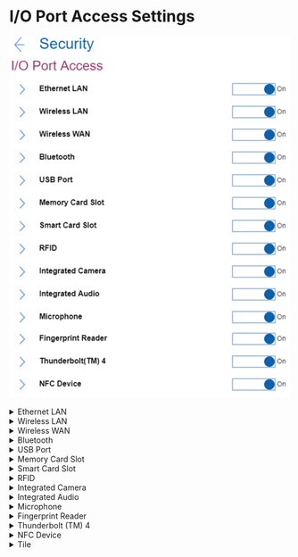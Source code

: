 # I/O Port Access Settings #
![](./img/ioportaccess.png)

<details><summary>Ethernet LAN</summary>
Select whether to enable or disable Ethernet LAN device.
One of 2 possible states:

1.	**On** – enables use of Ethernet LAN device. Default. 
2.	Off - disables use of Ethernet LAN device and keeps it disabled in the OS environment.

**Note**. The setting is removed in the recent versions.

| WMI Setting name | Values | Locked by SVP | AMD/Intel |
|:---|:---|:---|:---|
| EthernetLANAccess | Disable, Enable | No | Both |
</details>


<details><summary>Wireless LAN</summary>
Select whether to enable or disable Wireless LAN device.
One of 2 possible states:

1.	**On** – enables use of Wireless LAN device. Default. 
2.	Off - disables use of Wireless LAN device and keeps it disabled in the OS environment.

| WMI Setting name | Values | Locked by SVP | AMD/Intel |
|:---|:---|:---|:---|
| WirelessLANAccess | Disable, Enable | No | Both |
</details>


<details><summary>Wireless WAN</summary>
Select whether to enable or disable Wireless WAN device.
One of 2 possible states:

1.	**On** – enables use of Wireless WAN device. Default. 
2.	Off - disables use of Wireless WAN device and keeps it disabled in the OS environment.

| WMI Setting name | Values | Locked by SVP | AMD/Intel |
|:---|:---|:---|:---|
| WirelessWANAccess | Disable, Enable | No | Both |
</details>


<details><summary>Bluetooth</summary>
One of 2 possible states:

1.	**On** – enables use of Bluetooth device. Default. <br>
    **Note**. Enabling Bluetooth requires to set ‘Wireless LAN’ to ‘Enabled’ state.
2.	Off - disables use of Bluetooth device. 


| WMI Setting name | Values | Locked by SVP | AMD/Intel |
|:---|:---|:---|:---|
| BluetoothAccess | Disable, Enable | No | Both |
</details>


<details><summary>USB Port</summary>
Select whether to enable or disable all USB ports.

**Note**. This setting does not affect any USB-C (R) ports with a thunderbolt icon. 

One of 2 possible states:

1.	**On** – enables use of USB ports. Default.
2.	Off – disables use of USB ports and keeps them disabled in the OS environment.

| WMI Setting name | Values | Locked by SVP | AMD/Intel |
|:---|:---|:---|:---|
| USBPortAccess | Disable, Enable | No | Both |
</details>


<details><summary>Memory Card Slot</summary>
Select whether to enable or disable memory card slot (SD Card/MultimediaCard/Memory Stick). 
One of 2 possible states:

1.	**On** – enables use of Memory Card slot. Default.
2.	Off – disables use of Memory Card slot and keeps it disabled in the OS environment. 

| WMI Setting name | Values | Locked by SVP | AMD/Intel |
|:---|:---|:---|:---|
| MemoryCardSlotAccess | Disable, Enable | No | Both |
</details>


<details><summary>Smart Card Slot</summary>
Select whether to enable or disable Smart Card slot. 
One of 2 possible states:

1.	**On** – enables use of Smart Card slot. Default.
2.	Off – disables use of Smart Card slot and keeps it disabled in the OS environment.


| WMI Setting name | Values | Locked by SVP | AMD/Intel |
|:---|:---|:---|:---|
| SmartCardSlotAccess | Disable, Enable | No | Both |
</details>


<details><summary>RFID</summary>
Select whether to enable or disable RFID (radio-frequency identification).
One of 2 possible states:

1.	**On** – enables use of RFID. Default.
2.	Off – disables use of RFID and keeps it disabled in the OS environment.

**Note**. This feature is supported only for the [healthcare model](https://techtoday.lenovo.com/jp/ja/solutions/media/3970), where RFID is installed instead of Smart Card. Therefore, parameter for WMI command will be the same as for Smart Card.

| WMI Setting name | Values | Locked by SVP | AMD/Intel |
|:---|:---|:---|:---|
| SmartCardSlotAccess | Disable, Enable | No | Both |
</details>


<details><summary>Integrated Camera</summary>
Select whether to enable or disable Integrated Camera. 
One of 2 possible states:

1.	**On** – enables use of Integrated Camera. Default.
2.	Off – disables use of Integrated Camera and keeps it disabled in the OS environment.

| WMI Setting name | Values | Locked by SVP | AMD/Intel |
|:---|:---|:---|:---|
| IntegratedCameraAccess | Disable, Enable | No | Both |
</details>


<details><summary>Integrated Audio</summary>
Select whether to enable or disable all audio functions (Microphone/Speaker). 
One of 2 possible states:

1.	**On** – to enable audio functions, select ‘Enabled’ and save the setting. Then fully shut down and power on the system. Default.
2.	Off – disables use of all audio functions and keeps it disabled in the OS environment.

| WMI Setting name | Values | Locked by SVP | AMD/Intel |
|:---|:---|:---|:---|
| IntegratedAudioAccess | Disable, Enable | No | Both |
</details>


<details><summary>Microphone</summary>
Select whether to enable or disable Microphone (Internal/External/Line-In). 
One of 2 possible states:

1.	**On** – to enable Microphone, select ‘Enabled’ save the setting. Then fully shut down and power on the system. Default.
2.	Off – disables use of Microphone.

| WMI Setting name | Values | Locked by SVP | AMD/Intel |
|:---|:---|:---|:---|
| MicrophoneAccess | Disable, Enable | No | Both |
</details>


<details><summary>Fingerprint Reader</summary>
Select whether to enable or disable Fingerprint Reader. 
One of 2 possible states:

1.	**On** – enables use of Internal Fingerprint Reader. Default.
2.	Off – disables use of Internal Fingerprint Reader and keeps it disabled in the OS environment.

| WMI Setting name | Values | Locked by SVP | AMD/Intel |
|:---|:---|:---|:---|
| FingerprintReaderAccess | Disable, Enable | No | Both |
</details>


<details><summary>Thunderbolt (TM) 4</summary>
Select whether to enable or disable Thunderbolt 4 (PCIe/USB).

**Note**. Affects only USB-C ports with a thunderbolt icon.

One of 2 possible states:

1.	**On** – enables use of Thunderbolt 4. Default.
2.	Off – disables use of Thunderbolt 4 ports and keeps them disabled in the OS environment.

| WMI Setting name | Values | Locked by SVP | AMD/Intel |
|:---|:---|:---|:---|
| ThunderboltAccess | Disable, Enable | No | Both |
</details>


<details><summary>NFC Device</summary>
Select whether to enable or disable NFC (near-field communication) Device. 
One of 2 possible states:

1.	**On** – enables use of NFC Device. Default.
2.	Off – disables use of NFC Device and keeps it disabled in the OS environment.

| WMI Setting name | Values | Locked by SVP | AMD/Intel |
|:---|:---|:---|:---|
| NfcAccess | Disable, Enable | No | Both |
</details>

<details><summary>Tile</summary>

Whether to enable Tile Mode in the OS environment.

Options:

1.  **On** - Default.
2.  Off.
<!-- TODO
| WMI Setting name | Values | SVP or SMP Req'd | AMD/Intel |
|:---|:---|:---|:---|
| TileMode | setting_values | yes_no | both | -->

</details>
